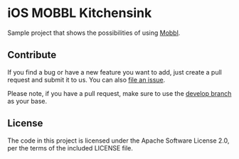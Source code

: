 # iOS MOBBL Kitchensink

Sample project that shows the possibilities of using [Mobbl](https://github.com/ItudeMobile/itude-mobile-ios-mobbl-framework).

## Contribute

If you find a bug or have a new feature you want to add, just create a pull request and submit it to us. You can also [file an issue](https://github.com/ItudeMobile/itude-mobile-ios-mobbl-kitchensink/issues/new).

Please note, if you have a pull request, make sure to use the [develop branch](https://github.com/ItudeMobile/itude-mobile-ios-mobbl-kitchensink/tree/develop) as your base.

## License
The code in this project is licensed under the Apache Software License 2.0, per the terms of the included LICENSE file.
